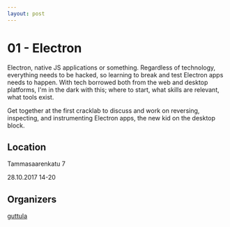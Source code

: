 ```yaml
---
layout: post
---
```


01 - Electron
=============

Electron,  native  JS applications  or  something.
Regardless of  technology, everything needs  to be
hacked,  so learning  to break  and test  Electron
apps  needs to  happen.  With  tech borrowed  both
from  the web  and desktop  platforms, I'm  in the
dark with  this; where  to start, what  skills are
relevant, what tools exist.

Get together at the  first cracklab to discuss and
work on  reversing, inspecting,  and instrumenting
Electron apps, the new kid on the desktop block.

Location
--------

Tammasaarenkatu 7

28.10.2017 14-20

Organizers
----------

[guttula](https://twitter.com/_guttula)
